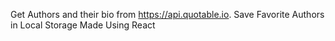 Get Authors and their bio from https://api.quotable.io.
Save Favorite Authors in Local Storage
Made Using React
